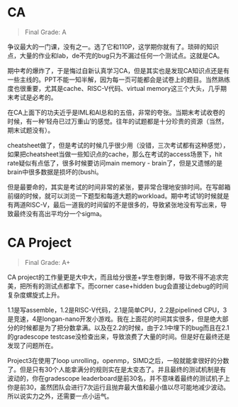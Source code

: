 # CA

> Final Grade: A

争议最大的一门课，没有之一。选了它和110P，这学期你就有了。琐碎的知识点，大量的作业和lab，de不完的bug只为不漏过任何一个测试点。这就是CA。

期中考的爆炸了，于是悔过自新认真学习CA，但是其实也是发现CA知识点还是有一些主线的。PPT不能一知半解，因为每一页可能都会是试卷上的题目。当然熟练度也很重要，尤其是cache、RISC-V代码、virtual memory这三个大头，几乎期末考试是必考的。

在CA上面下的功夫近乎是IML和AI总和的五倍，非常的夸张。当期末考试收卷的时候，有一种‘轻舟已过万重山’的感觉。往年的试题都是十分珍贵的资源（当然，期末试题没有）。

cheatsheet做了，但是考试的时候几乎很少用（没错，三次考试都有这种感觉），如果把cheatsheet当做一些知识点的cache，那么在考试的access场景下，hit rate疑似有点低了，很多时候要访问main memory - brain了，但是又遗憾的是brain中很多数据是损坏的(bushi。

但是最要命的，其实是考试的时间非常的紧张，要非常合理地安排时间。在写邮箱前缀的时候，就可以浏览一下题型和每道大题的workload。期中考试1的时候就是有两道RISC-V，最后一道我的时间留的不是很多的，导致紧张地没有写出来，导致最终没有高出平均分一个sigma。

# CA Project

> Final Grade: A+

CA project的工作量更是大中大，而且给分很差+学生卷到爆，导致不得不追求完美，把所有的测试点都拿下。而corner case+hidden bug会直接让debug的时间复杂度螺旋式上升。

1.1是写assemble，1.2是RISC-V代码，2.1是简单CPU，2.2是pipelined CPU，3是竞速，4是longan-nano开发小游戏。我在上面花的时间其实很多，但是绝大部分的时候都是为了把分数拿满。以及在2.2的时候，由于2.1中埋下的bug而且在2.1的gradescope testcase没检查出来，导致浪费了大量的时间。但是好在最终还是发现了问题所在。

Project3在使用了loop unrolling，openmp，SIMD之后，一般就能拿很好的分数了。但是只有30个人能拿满分的规则实在是太变态了。并且最终的测试机制是有波动的，你在gradescope leaderboard是前30名，并不意味着最终的测试机子上你是前30，虽然团队会进行7次运行且抛弃最大值和最小值以尽可能地减少波动。所以说实力之外，还需要一点小运气。

